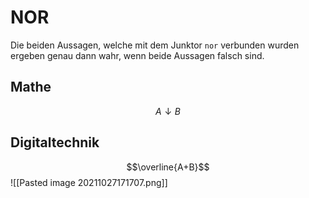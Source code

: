 # NOR
Die beiden Aussagen, welche mit dem Junktor `nor` verbunden wurden ergeben genau dann wahr, wenn beide Aussagen falsch sind. 
## Mathe
$$A\downarrow B$$
## Digitaltechnik
$$\overline{A+B}$$
![[Pasted image 20211027171707.png]]